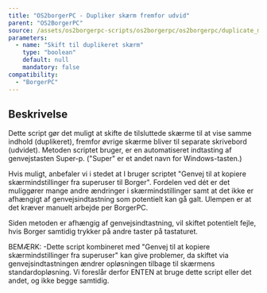 ```yaml
---
title: "OS2borgerPC - Dupliker skærm fremfor udvid"
parent: "OS2BorgerPC"
source: /assets/os2borgerpc-scripts/os2borgerpc/os2borgerpc/duplicate_monitors_xdotool_test.sh
parameters:
  - name: "Skift til duplikeret skærm"
    type: "boolean"
    default: null
    mandatory: false
compatibility:
  - "BorgerPC"
---
```


## Beskrivelse
Dette script gør det muligt at skifte de tilsluttede skærme til at vise samme indhold (duplikeret), fremfor øvrige skærme bliver til separate skrivebord (udvidet). 
Metoden scriptet bruger, er en automatiseret indtasting af genvejstasten Super-p. ("Super" er et andet navn for Windows-tasten.)

Hvis muligt, anbefaler vi i stedet at I bruger scriptet "Genvej til at kopiere skærmindstillinger fra superuser til Borger". Fordelen ved dét er det muliggører mange andre ændringer i skærmindstillinger samt at det ikke er afhængigt af genvejsindtastning som potentielt kan gå galt. Ulempen er at det kræver manuelt arbejde per BorgerPC.

Siden metoden er afhængig af genvejsindtastning, vil skiftet potentielt fejle, hvis Borger samtidig trykker på andre taster på tastaturet.

BEMÆRK:
-Dette script kombineret med "Genvej til at kopiere skærmindstillinger fra superuser" kan give problemer, da skiftet via genvejsindtastningen ændrer opløsningen tilbage til skærmens standardopløsning. Vi foreslår derfor ENTEN at bruge dette script eller det andet, og ikke begge samtidig.